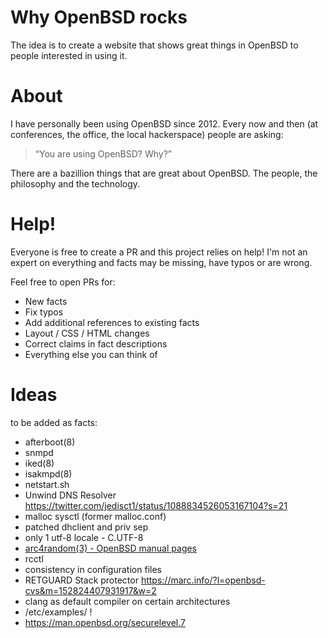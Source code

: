 # Why OpenBSD rocks

The idea is to create a website that shows great things in OpenBSD to people interested in using it.

# About

I have personally been using OpenBSD since 2012. Every now and then
(at conferences, the office, the local hackerspace) people are asking:

> “You are using OpenBSD? Why?”

There are a bazillion things that are great about OpenBSD.
The people, the philosophy and the technology.

# Help!

Everyone is free to create a PR and this project relies on help! I'm not an expert on
everything and facts may be missing, have typos or are wrong.

Feel free to open PRs for:

* New facts
* Fix typos
* Add additional references to existing facts
* Layout / CSS / HTML changes
* Correct claims in fact descriptions
* Everything else you can think of

# Ideas

to be added as facts:

* afterboot(8)
* snmpd
* iked(8)
* isakmpd(8)
* netstart.sh
* Unwind DNS Resolver https://twitter.com/jedisct1/status/1088834526053167104?s=21
* malloc sysctl (former malloc.conf)
* patched dhclient and priv sep
* only 1 utf-8 locale - C.UTF-8
* [arc4random(3) - OpenBSD manual pages](https://man.openbsd.org/arc4random.3)
* rcctl
* consistency in configuration files
* RETGUARD Stack protector https://marc.info/?l=openbsd-cvs&m=152824407931917&w=2
* clang as default compiler on certain architectures
* /etc/examples/ !
* https://man.openbsd.org/securelevel.7
